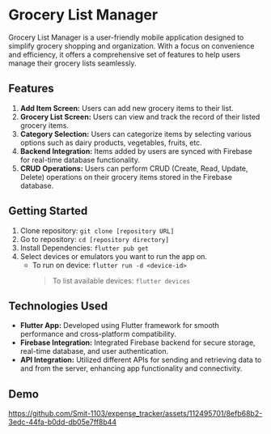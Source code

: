 # Grocery List Manager

Grocery List Manager is a user-friendly mobile application designed to simplify grocery shopping and organization. With a focus on convenience and efficiency, it offers a comprehensive set of features to help users manage their grocery lists seamlessly.

## Features

1. **Add Item Screen:** Users can add new grocery items to their list.
2. **Grocery List Screen:** Users can view and track the record of their listed grocery items.
3. **Category Selection:** Users can categorize items by selecting various options such as dairy products, vegetables, fruits, etc.
4. **Backend Integration:** Items added by users are synced with Firebase for real-time database functionality.
5. **CRUD Operations:** Users can perform CRUD (Create, Read, Update, Delete) operations on their grocery items stored in the Firebase database.


## Getting Started

1. Clone repository: `git clone [repository URL]`
2. Go to repository: `cd [repository directory]`
3. Install Dependencies: `flutter pub get`
4. Select devices or emulators you want to run the app on.
   - To run on device: `flutter run -d <device-id>`
     > To list available devices: `flutter devices`

## Technologies Used

- **Flutter App:** Developed using Flutter framework for smooth performance and cross-platform compatibility.
- **Firebase Integration:** Integrated Firebase backend for secure storage, real-time database, and user authentication.
- **API Integration:** Utilized different APIs for sending and retrieving data to and from the server, enhancing app functionality and connectivity.

## Demo

https://github.com/Smit-1103/expense_tracker/assets/112495701/8efb68b2-3edc-44fa-b0dd-db05e7ff8b44



